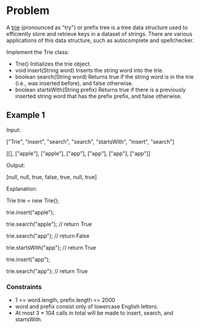 # Problem

A [trie](https://en.wikipedia.org/wiki/Trie) (pronounced as "try") or prefix tree is a tree data structure used to efficiently store and retrieve keys in a dataset of strings. There are various applications of this data structure, such as autocomplete and spellchecker.

Implement the Trie class:

- Trie() Initializes the trie object.
- void insert(String word) Inserts the string word into the trie.
- boolean search(String word) Returns true if the string word is in the trie (i.e., was inserted before), and false otherwise.
- boolean startsWith(String prefix) Returns true if there is a previously inserted string word that has the prefix prefix, and false otherwise.
 
## Example 1

Input:

["Trie", "insert", "search", "search", "startsWith", "insert", "search"]

[[], ["apple"], ["apple"], ["app"], ["app"], ["app"], ["app"]]

Output:

[null, null, true, false, true, null, true]

Explanation:

Trie trie = new Trie();

trie.insert("apple");

trie.search("apple");   // return True

trie.search("app");     // return False

trie.startsWith("app"); // return True

trie.insert("app");

trie.search("app");     // return True
 
### Constraints

- 1 <= word.length, prefix.length <= 2000
- word and prefix consist only of lowercase English letters.
- At most 3 * 104 calls in total will be made to insert, search, and startsWith.
